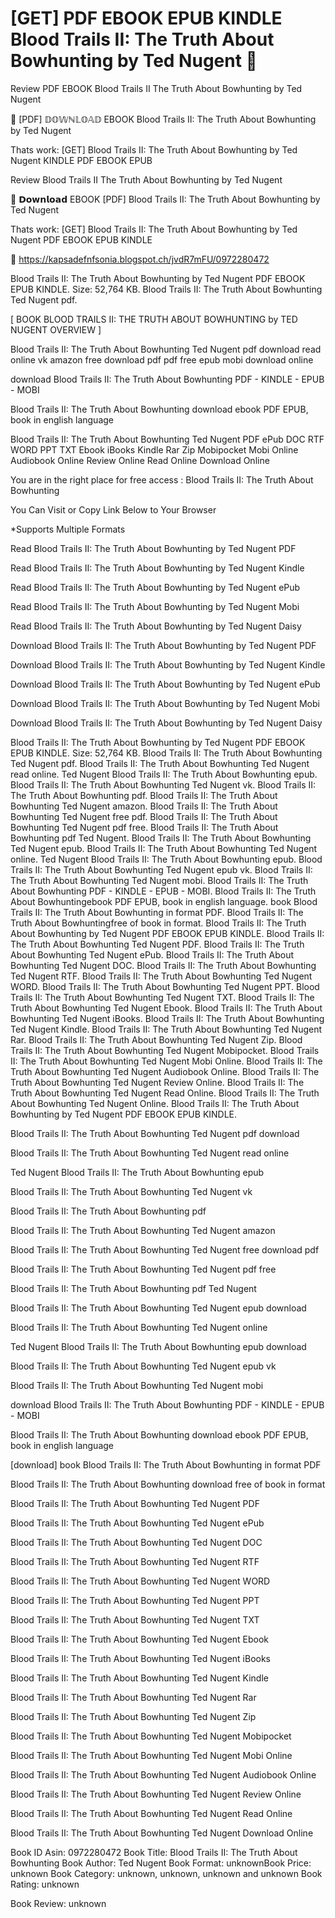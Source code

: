 # [GET] PDF EBOOK EPUB KINDLE Blood Trails II: The Truth About Bowhunting by  Ted Nugent 💜
Review PDF EBOOK Blood Trails II The Truth About Bowhunting by Ted Nugent

💓 [PDF] 𝔻𝕆𝕎ℕ𝕃𝕆𝔸𝔻 EBOOK Blood Trails II: The Truth About Bowhunting by Ted Nugent

Thats work: [GET] Blood Trails II: The Truth About Bowhunting by Ted Nugent KINDLE PDF EBOOK EPUB


Review Blood Trails II The Truth About Bowhunting by Ted Nugent

💜 𝗗𝗼𝘄𝗻𝗹𝗼𝗮𝗱 EBOOK [PDF] Blood Trails II: The Truth About Bowhunting by Ted Nugent

Thats work: [GET] Blood Trails II: The Truth About Bowhunting by Ted Nugent PDF EBOOK EPUB KINDLE



🎁 https://kapsadefnfsonia.blogspot.ch/jvdR7mFU/0972280472



Blood Trails II: The Truth About Bowhunting by Ted Nugent PDF EBOOK EPUB KINDLE. Size: 52,764 KB. Blood Trails II: The Truth About Bowhunting Ted Nugent pdf.

[ BOOK BLOOD TRAILS II: THE TRUTH ABOUT BOWHUNTING by TED NUGENT OVERVIEW ]

Blood Trails II: The Truth About Bowhunting Ted Nugent pdf download read online vk amazon free download pdf pdf free epub mobi download online

download Blood Trails II: The Truth About Bowhunting PDF - KINDLE - EPUB - MOBI

Blood Trails II: The Truth About Bowhunting download ebook PDF EPUB, book in english language

Blood Trails II: The Truth About Bowhunting Ted Nugent PDF ePub DOC RTF WORD PPT TXT Ebook iBooks Kindle Rar Zip Mobipocket Mobi Online Audiobook Online Review Online Read Online Download Online

You are in the right place for free access : Blood Trails II: The Truth About Bowhunting

You Can Visit or Copy Link Below to Your Browser

*Supports Multiple Formats

Read Blood Trails II: The Truth About Bowhunting by Ted Nugent PDF

Read Blood Trails II: The Truth About Bowhunting by Ted Nugent Kindle

Read Blood Trails II: The Truth About Bowhunting by Ted Nugent ePub

Read Blood Trails II: The Truth About Bowhunting by Ted Nugent Mobi

Read Blood Trails II: The Truth About Bowhunting by Ted Nugent Daisy

Download Blood Trails II: The Truth About Bowhunting by Ted Nugent PDF

Download Blood Trails II: The Truth About Bowhunting by Ted Nugent Kindle

Download Blood Trails II: The Truth About Bowhunting by Ted Nugent ePub

Download Blood Trails II: The Truth About Bowhunting by Ted Nugent Mobi

Download Blood Trails II: The Truth About Bowhunting by Ted Nugent Daisy

Blood Trails II: The Truth About Bowhunting by Ted Nugent PDF EBOOK EPUB KINDLE. Size: 52,764 KB. Blood Trails II: The Truth About Bowhunting Ted Nugent pdf. Blood Trails II: The Truth About Bowhunting Ted Nugent read online. Ted Nugent Blood Trails II: The Truth About Bowhunting epub. Blood Trails II: The Truth About Bowhunting Ted Nugent vk. Blood Trails II: The Truth About Bowhunting pdf. Blood Trails II: The Truth About Bowhunting Ted Nugent amazon. Blood Trails II: The Truth About Bowhunting Ted Nugent free pdf. Blood Trails II: The Truth About Bowhunting Ted Nugent pdf free. Blood Trails II: The Truth About Bowhunting pdf Ted Nugent. Blood Trails II: The Truth About Bowhunting Ted Nugent epub. Blood Trails II: The Truth About Bowhunting Ted Nugent online. Ted Nugent Blood Trails II: The Truth About Bowhunting epub. Blood Trails II: The Truth About Bowhunting Ted Nugent epub vk. Blood Trails II: The Truth About Bowhunting Ted Nugent mobi. Blood Trails II: The Truth About Bowhunting PDF - KINDLE - EPUB - MOBI. Blood Trails II: The Truth About Bowhuntingebook PDF EPUB, book in english language. book Blood Trails II: The Truth About Bowhunting in format PDF. Blood Trails II: The Truth About Bowhuntingfree of book in format. Blood Trails II: The Truth About Bowhunting by Ted Nugent PDF EBOOK EPUB KINDLE. Blood Trails II: The Truth About Bowhunting Ted Nugent PDF. Blood Trails II: The Truth About Bowhunting Ted Nugent ePub. Blood Trails II: The Truth About Bowhunting Ted Nugent DOC. Blood Trails II: The Truth About Bowhunting Ted Nugent RTF. Blood Trails II: The Truth About Bowhunting Ted Nugent WORD. Blood Trails II: The Truth About Bowhunting Ted Nugent PPT. Blood Trails II: The Truth About Bowhunting Ted Nugent TXT. Blood Trails II: The Truth About Bowhunting Ted Nugent Ebook. Blood Trails II: The Truth About Bowhunting Ted Nugent iBooks. Blood Trails II: The Truth About Bowhunting Ted Nugent Kindle. Blood Trails II: The Truth About Bowhunting Ted Nugent Rar. Blood Trails II: The Truth About Bowhunting Ted Nugent Zip. Blood Trails II: The Truth About Bowhunting Ted Nugent Mobipocket. Blood Trails II: The Truth About Bowhunting Ted Nugent Mobi Online. Blood Trails II: The Truth About Bowhunting Ted Nugent Audiobook Online. Blood Trails II: The Truth About Bowhunting Ted Nugent Review Online. Blood Trails II: The Truth About Bowhunting Ted Nugent Read Online. Blood Trails II: The Truth About Bowhunting Ted Nugent Online. Blood Trails II: The Truth About Bowhunting by Ted Nugent PDF EBOOK EPUB KINDLE.

Blood Trails II: The Truth About Bowhunting Ted Nugent pdf download

Blood Trails II: The Truth About Bowhunting Ted Nugent read online

Ted Nugent Blood Trails II: The Truth About Bowhunting epub

Blood Trails II: The Truth About Bowhunting Ted Nugent vk

Blood Trails II: The Truth About Bowhunting pdf

Blood Trails II: The Truth About Bowhunting Ted Nugent amazon

Blood Trails II: The Truth About Bowhunting Ted Nugent free download pdf

Blood Trails II: The Truth About Bowhunting Ted Nugent pdf free

Blood Trails II: The Truth About Bowhunting pdf Ted Nugent

Blood Trails II: The Truth About Bowhunting Ted Nugent epub download

Blood Trails II: The Truth About Bowhunting Ted Nugent online

Ted Nugent Blood Trails II: The Truth About Bowhunting epub download

Blood Trails II: The Truth About Bowhunting Ted Nugent epub vk

Blood Trails II: The Truth About Bowhunting Ted Nugent mobi

download Blood Trails II: The Truth About Bowhunting PDF - KINDLE - EPUB - MOBI

Blood Trails II: The Truth About Bowhunting download ebook PDF EPUB, book in english language

[download] book Blood Trails II: The Truth About Bowhunting in format PDF

Blood Trails II: The Truth About Bowhunting download free of book in format

Blood Trails II: The Truth About Bowhunting Ted Nugent PDF

Blood Trails II: The Truth About Bowhunting Ted Nugent ePub

Blood Trails II: The Truth About Bowhunting Ted Nugent DOC

Blood Trails II: The Truth About Bowhunting Ted Nugent RTF

Blood Trails II: The Truth About Bowhunting Ted Nugent WORD

Blood Trails II: The Truth About Bowhunting Ted Nugent PPT

Blood Trails II: The Truth About Bowhunting Ted Nugent TXT

Blood Trails II: The Truth About Bowhunting Ted Nugent Ebook

Blood Trails II: The Truth About Bowhunting Ted Nugent iBooks

Blood Trails II: The Truth About Bowhunting Ted Nugent Kindle

Blood Trails II: The Truth About Bowhunting Ted Nugent Rar

Blood Trails II: The Truth About Bowhunting Ted Nugent Zip

Blood Trails II: The Truth About Bowhunting Ted Nugent Mobipocket

Blood Trails II: The Truth About Bowhunting Ted Nugent Mobi Online

Blood Trails II: The Truth About Bowhunting Ted Nugent Audiobook Online

Blood Trails II: The Truth About Bowhunting Ted Nugent Review Online

Blood Trails II: The Truth About Bowhunting Ted Nugent Read Online

Blood Trails II: The Truth About Bowhunting Ted Nugent Download Online

Book ID Asin: 0972280472
Book Title: Blood Trails II: The Truth About Bowhunting
Book Author: Ted Nugent
Book Format: unknownBook Price: unknown
Book Category: unknown, unknown, unknown and unknown
Book Rating: unknown

Book Review: unknown
